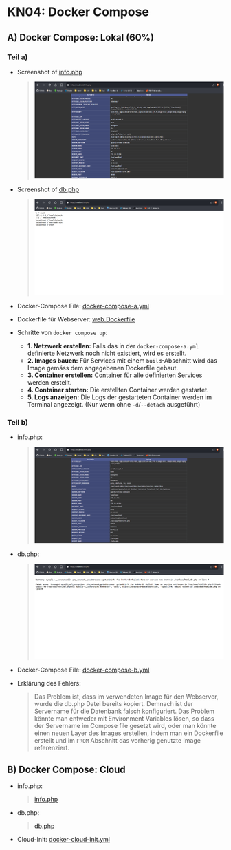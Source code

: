 # KN04: Docker Compose

## A) Docker Compose: Lokal (60%)

### Teil a)

- Screenshot of [info.php](http://localhost/info.php)

	> ![Screenshot of info.php](/m347-Container/x-resources/04/info-php-a.png)

- Screenshot of [db.php](http://localhost/db.php)

	> ![Screenshot of db.php](/m347-Container/x-resources/04/db-php-a.png)

- Docker-Compose File: [docker-compose-a.yml](./docker-compose-a.yml)

- Dockerfile für Webserver: [web.Dockerfile](./.docker/web.Dockerfile)

- Schritte von `docker compose up`:
	- **1. Netzwerk erstellen:** Falls das in der `docker-compose-a.yml` definierte Netzwerk noch nicht existiert, wird es erstellt.
	- **2. Images bauen:** Für Services mit einem `build`-Abschnitt wird das Image gemäss dem angegebenen Dockerfile gebaut.
	- **3. Container erstellen:** Container für alle definierten Services werden erstellt.
	- **4. Container starten:** Die erstellten Container werden gestartet.
	- **5. Logs anzeigen:** Die Logs der gestarteten Container werden im Terminal angezeigt. (Nur wenn ohne `-d`/`--detach` ausgeführt)

### Teil b)

- info.php:

	> ![info.php](/m347-Container/x-resources/04/info-php-b.png)

- db.php:

	> ![db.php](/m347-Container/x-resources/04/db-php-b.png)

- Docker-Compose File: [docker-compose-b.yml](./docker-compose-b.yml)

- Erklärung des Fehlers:

	> Das Problem ist, dass im verwendeten Image für den Webserver, wurde die db.php Datei bereits kopiert. Demnach ist der Servername für die Datenbank falsch konfiguriert. Das Problem könnte man entweder mit Environment Variables lösen, so dass der Servername im Compose file gesetzt wird, oder man könnte einen neuen Layer des Images erstellen, indem man ein Dockerfile erstellt und im `FROM` Abschnitt das vorherig genutzte Image referenziert.

## B) Docker Compose: Cloud

- info.php:

	> [info.php](/m347-Container/x-resources/04/info-php-c.png)

- db.php:

	> [db.php](/m347-Container/x-resources/04/db-php-c.png)

- Cloud-Init: [docker-cloud-init.yml](./.docker/docker-cloud-init.yml)
